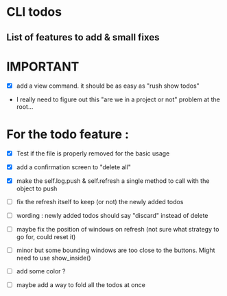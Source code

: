 # CLI todos

## List of features to add & small fixes

# IMPORTANT


- [x] add a view command. it should be as easy as "rush show todos"
- I really need to figure out this "are we in a project or not" problem at the root...


# For the todo feature : 

- [x] Test if the file is properly removed for the basic usage
- [x] add a confirmation screen to "delete all" 
- [x] make the self.log.push & self.refresh a single method to call with the object to push
- [ ] fix the refresh itself to keep (or not) the newly added todos
- [ ] wording : newly added todos should say "discard" instead of delete
- [ ] maybe fix the position of windows on refresh (not sure what strategy to go for, could reset it)


- [ ] minor but some bounding windows are too close to the buttons. Might need to use show_inside()
- [ ] add some color ?
- [ ] maybe add a way to fold all the todos at once

